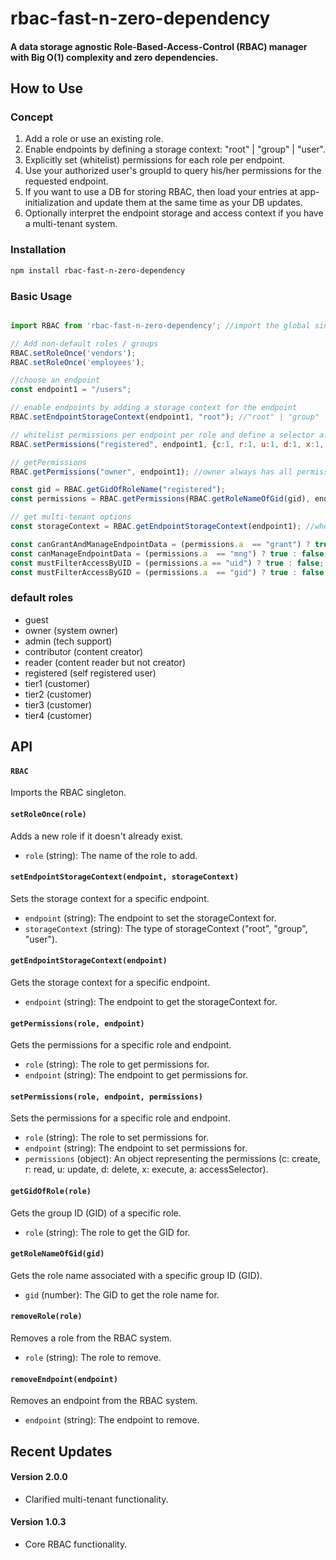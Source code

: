 # rbac-fast-n-zero-dependency

#### A data storage agnostic Role-Based-Access-Control (RBAC) manager with Big O(1) complexity and zero dependencies.

## How to Use

### Concept
1. Add a role or use an existing role.
2. Enable endpoints by defining a storage context: "root" | "group" | "user".
4. Explicitly set (whitelist) permissions for each role per endpoint.
5. Use your authorized user's groupId to query his/her permissions for the requested endpoint.
6. If you want to use a DB for storing RBAC, then load your entries at app-initialization and update them at the same time as your DB updates.
1. Optionally interpret the endpoint storage and access context if you have a multi-tenant system.

### Installation

```sh
npm install rbac-fast-n-zero-dependency
```

### Basic Usage

```javascript

import RBAC from 'rbac-fast-n-zero-dependency'; //import the global singleton

// Add non-default roles / groups
RBAC.setRoleOnce('vendors');
RBAC.setRoleOnce('employees');

//choose an endpoint
const endpoint1 = "/users";

// enable endpoints by adding a storage context for the endpoint 
RBAC.setEndpointStorageContext(endpoint1, "root"); //"root" | "group" | "user"

// whitelist permissions per endpoint per role and define a selector a: "grant" | "mng" | "gid" | "uid" for related entries
RBAC.setPermissions("registered", endpoint1, {c:1, r:1, u:1, d:1, x:1, a:"uid"});

// getPermissions
RBAC.getPermissions("owner", endpoint1); //owner always has all permissions if the endpoint was enabled

const gid = RBAC.getGidOfRoleName("registered");
const permissions = RBAC.getPermissions(RBAC.getRoleNameOfGid(gid), endpoint1); //registered role permissions

// get multi-tenant options
const storageContext = RBAC.getEndpointStorageContext(endpoint1); //where to find the data-hierarchy of the endpoint

const canGrantAndManageEndpointData = (permissions.a  == "grant") ? true : false;
const canManageEndpointData = (permissions.a  == "mng") ? true : false;
const mustFilterAccessByUID = (permissions.a == "uid") ? true : false;
const mustFilterAccessByGID = (permissions.a  == "gid") ? true : false;


```

### default roles
- guest
- owner (system owner)
- admin (tech support)
- contributor (content creator)
- reader (content reader but not creator)
- registered (self registered user)
- tier1 (customer)
- tier2 (customer)
- tier3 (customer)
- tier4 (customer)

## API

#### `RBAC`

Imports the RBAC singleton.

#### `setRoleOnce(role)`

Adds a new role if it doesn't already exist.

- `role` (string): The name of the role to add.

#### `setEndpointStorageContext(endpoint, storageContext)`

Sets the storage context for a specific endpoint.

- `endpoint` (string): The endpoint to set the storageContext for.
- `storageContext` (string): The type of storageContext ("root", "group", "user").

#### `getEndpointStorageContext(endpoint)`

Gets the storage context for a specific endpoint.

- `endpoint` (string): The endpoint to get the storageContext for.

#### `getPermissions(role, endpoint)`

Gets the permissions for a specific role and endpoint.

- `role` (string): The role to get permissions for.
- `endpoint` (string): The endpoint to get permissions for.

#### `setPermissions(role, endpoint, permissions)`

Sets the permissions for a specific role and endpoint.

- `role` (string): The role to set permissions for.
- `endpoint` (string): The endpoint to set permissions for.
- `permissions` (object): An object representing the permissions (c: create, r: read, u: update, d: delete, x: execute, a: accessSelector).

#### `getGidOfRole(role)`

Gets the group ID (GID) of a specific role.

- `role` (string): The role to get the GID for.

#### `getRoleNameOfGid(gid)`

Gets the role name associated with a specific group ID (GID).

- `gid` (number): The GID to get the role name for.

#### `removeRole(role)`

Removes a role from the RBAC system.

- `role` (string): The role to remove.

#### `removeEndpoint(endpoint)`

Removes an endpoint from the RBAC system.

- `endpoint` (string): The endpoint to remove.


## Recent Updates

#### Version 2.0.0
- Clarified multi-tenant functionality.

#### Version 1.0.3
- Core RBAC functionality.